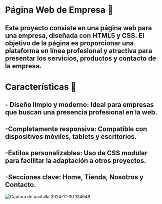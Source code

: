  # Página Web de Empresa 🚀
## Este proyecto consiste en una página web para una empresa, diseñada con HTML5 y CSS. El objetivo de la página es proporcionar una plataforma en línea profesional y atractiva para presentar los servicios, productos y contacto de la empresa.

# Características 🌟
## - Diseño limpio y moderno: Ideal para empresas que buscan una presencia profesional en la web.
## -Completamente responsiva: Compatible con dispositivos móviles, tablets y escritorios.
## -Estilos personalizables: Uso de CSS modular para facilitar la adaptación a otros proyectos.
## -Secciones clave: Home, Tienda, Nosotros y Contacto.

![Captura de pantalla 2024-11-30 134646](https://github.com/user-attachments/assets/eea42044-bab6-45e0-a8ee-ec09b56f4055)

